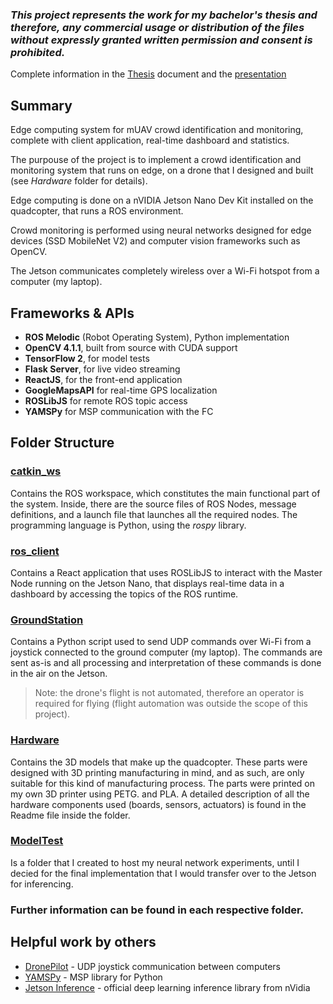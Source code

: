 ### ***This project represents the work for my bachelor's thesis and therefore, any commercial usage or distribution of the files without expressly granted written permission and consent is prohibited.***

Complete information in the [Thesis](/Thesis.pdf) document and the [presentation](/Crowd_identification_and_monitoring_using_UAVs.pdf)

## Summary
Edge computing system for mUAV crowd identification and monitoring, complete with client application, real-time dashboard and statistics.

The purpouse of the project is to implement a crowd identification and monitoring system that runs on edge, on a drone that I designed and built (see *Hardware* folder for details).

Edge computing is done on a nVIDIA Jetson Nano Dev Kit installed on the quadcopter, that runs a ROS environment.

Crowd monitoring is performed using neural networks designed for edge devices (SSD MobileNet V2) and computer vision frameworks such as OpenCV.

The Jetson communicates completely wireless over a Wi-Fi hotspot from a computer (my laptop).

## Frameworks & APIs
- **ROS Melodic** (Robot Operating System), Python implementation
- **OpenCV 4.1.1**, built from source with CUDA support
- **TensorFlow 2**, for model tests
- **Flask Server**, for live video streaming
- **ReactJS**, for the front-end application
- **GoogleMapsAPI** for real-time GPS localization
- **ROSLibJS** for remote ROS topic access
- **YAMSPy** for MSP communication with the FC

## Folder Structure
### [catkin_ws](/catkin_ws)
Contains the ROS workspace, which constitutes the main functional part of the system. Inside, there are the source files of ROS Nodes, message definitions, and a launch file that launches all the required nodes. The programming language is Python, using the *rospy* library.

### [ros_client](/ros_client)
Contains a React application that uses ROSLibJS to interact with the Master Node running on the Jetson Nano, that displays real-time data in a dashboard by accessing the topics of the ROS runtime. 

### [GroundStation](/GroundStation)
Contains a Python script used to send UDP commands over Wi-Fi from a joystick connected to the ground computer (my laptop). The commands are sent as-is and all processing and interpretation of these commands is done in the air on the Jetson.
> Note: the drone's flight is not automated, therefore an operator is required for flying (flight automation was outside the scope of this project).

### [Hardware](/Hardware)
Contains the 3D models that make up the quadcopter. These parts were designed with 3D printing manufacturing in mind, and as such, are only suitable for this kind of manufacturing process. The parts were printed on my own 3D printer using PETG. and PLA. A detailed description of all the hardware components used (boards, sensors, actuators) is found in the Readme file inside the folder.

### [ModelTest](/ModelTest)
Is a folder that I created to host my neural network experiments, until I decied for the final implementation that I would transfer over to the Jetson for inferencing.

### Further information can be found in each respective folder.

## Helpful work by others
 - [DronePilot](https://github.com/alduxvm/DronePilot) - UDP joystick communication between computers
 - [YAMSPy](https://github.com/thecognifly/YAMSPy) - MSP library for Python
 - [Jetson Inference](https://github.com/dusty-nv/jetson-inference) - official deep learning inference library from nVidia
